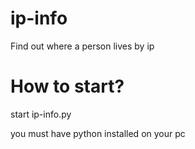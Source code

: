 # ip-info
Find out where a person lives by ip

# How to start?

start ip-info.py

you must have python installed on your pc
